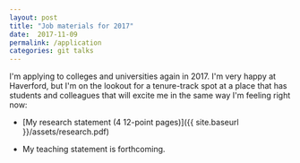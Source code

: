 ```yaml
---
layout: post
title: "Job materials for 2017"
date:  2017-11-09
permalink: /application
categories: git talks
---
```


I'm applying to colleges and universities again in 2017. I'm very
happy at Haverford, but I'm on the lookout for a tenure-track spot at
a place that has students and colleagues that will excite me in the
same way I'm feeling right now:

- [My research statement (4 12-point pages)]({{ site.baseurl }}/assets/research.pdf)

- My teaching statement is forthcoming.
